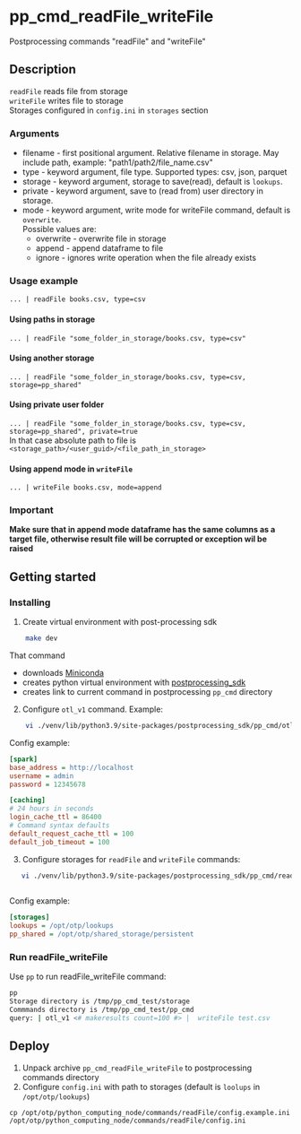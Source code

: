 # pp_cmd_readFile_writeFile
Postprocessing commands "readFile" and "writeFile"

## Description
`readFile` reads file from storage  
`writeFile` writes file to storage  
Storages configured in `config.ini` in `storages` section  


### Arguments
- filename - first positional argument. Relative filename in storage. May include path, example: "path1/path2/file_name.csv"
- type - keyword argument, file type. Supported types: csv, json, parquet
- storage - keyword argument, storage to save(read), default is `lookups`.
- private - keyword argument, save to (read from) user directory in storage. 
- mode - keyword argument, write mode for writeFile command, default is `overwrite`.  
    Possible values are:  
    * overwrite - overwrite file in storage  
    * append - append dataframe to file  
    * ignore - ignores write operation when the file already exists  
  
### Usage example
`... | readFile books.csv, type=csv`
#### Using paths in storage
`... | readFile "some_folder_in_storage/books.csv, type=csv"`
#### Using another storage
`... | readFile "some_folder_in_storage/books.csv, type=csv, storage=pp_shared"`
#### Using private user folder
`... | readFile "some_folder_in_storage/books.csv, type=csv, storage=pp_shared", private=true`  
In that case absolute path to file is `<storage_path>/<user_guid>/<file_path_in_storage>`
#### Using append mode in `writeFile`
`... | writeFile books.csv, mode=append`

### Important
**Make sure that in append mode dataframe has the same columns as a target file, otherwise result file will be corrupted or exception wil be raised**

## Getting started
### Installing
1. Create virtual environment with post-processing sdk 
```bash
    make dev
```
That command  
- downloads [Miniconda](https://docs.conda.io/en/latest/miniconda.html)
- creates python virtual environment with [postprocessing_sdk](https://github.com/ISGNeuroTeam/postprocessing_sdk)
- creates link to current command in postprocessing `pp_cmd` directory 

2. Configure `otl_v1` command. Example:  
```bash
    vi ./venv/lib/python3.9/site-packages/postprocessing_sdk/pp_cmd/otl_v1/config.ini
```
Config example:  
```ini
[spark]
base_address = http://localhost
username = admin
password = 12345678

[caching]
# 24 hours in seconds
login_cache_ttl = 86400
# Command syntax defaults
default_request_cache_ttl = 100
default_job_timeout = 100
```

3. Configure storages for `readFile` and `writeFile` commands:  
```bash
   vi ./venv/lib/python3.9/site-packages/postprocessing_sdk/pp_cmd/readFile/config.ini
   
```
Config example:  
```ini
[storages]
lookups = /opt/otp/lookups
pp_shared = /opt/otp/shared_storage/persistent
```

### Run readFile_writeFile
Use `pp` to run readFile_writeFile command:  
```bash
pp
Storage directory is /tmp/pp_cmd_test/storage
Commmands directory is /tmp/pp_cmd_test/pp_cmd
query: | otl_v1 <# makeresults count=100 #> |  writeFile test.csv
```
## Deploy
1. Unpack archive `pp_cmd_readFile_writeFile` to postprocessing commands directory
2. Configure `config.ini` with path to storages (default is `loolups` in `/opt/otp/lookups`)
```
cp /opt/otp/python_computing_node/commands/readFile/config.example.ini /opt/otp/python_computing_node/commands/readFile/config.ini 
```